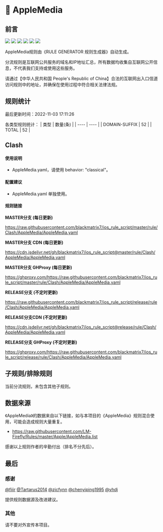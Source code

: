 # 🧸 AppleMedia

## 前言

![](https://shields.io/badge/-移除重复规则-ff69b4) ![](https://shields.io/badge/-DOMAIN与DOMAIN--SUFFIX合并-green) ![](https://shields.io/badge/-DOMAIN--SUFFIX间合并-critical) ![](https://shields.io/badge/-DOMAIN与DOMAIN--KEYWORD合并-9cf) ![](https://shields.io/badge/-DOMAIN--SUFFIX与DOMAIN--KEYWORD合并-blue) ![](https://shields.io/badge/-IP--CIDR(6)合并-blueviolet) 

AppleMedia规则由《RULE GENERATOR 规则生成器》自动生成。

分流规则是互联网公共服务的域名和IP地址汇总，所有数据均收集自互联网公开信息，不代表我们支持或使用这些服务。

请通过【中华人民共和国 People's Republic of China】合法的互联网出入口信道访问规则中的地址，并确保在使用过程中符合相关法律法规。

## 规则统计

最后更新时间：2022-11-03 17:11:26

各类型规则统计：
| 类型 | 数量(条)  | 
| ---- | ----  |
| DOMAIN-SUFFIX | 52  | 
| TOTAL | 52  | 


## Clash 

#### 使用说明
- AppleMedia.yaml，请使用 behavior: "classical"。

#### 配置建议
- AppleMedia.yaml 单独使用。

#### 规则链接
**MASTER分支 (每日更新)**

https://raw.githubusercontent.com/blackmatrix7/ios_rule_script/master/rule/Clash/AppleMedia/AppleMedia.yaml

**MASTER分支 CDN (每日更新)**

https://cdn.jsdelivr.net/gh/blackmatrix7/ios_rule_script@master/rule/Clash/AppleMedia/AppleMedia.yaml

**MASTER分支 GHProxy (每日更新)**

https://ghproxy.com/https://raw.githubusercontent.com/blackmatrix7/ios_rule_script/master/rule/Clash/AppleMedia/AppleMedia.yaml

**RELEASE分支 (不定时更新)**

https://raw.githubusercontent.com/blackmatrix7/ios_rule_script/release/rule/Clash/AppleMedia/AppleMedia.yaml

**RELEASE分支CDN (不定时更新)**

https://cdn.jsdelivr.net/gh/blackmatrix7/ios_rule_script@release/rule/Clash/AppleMedia/AppleMedia.yaml

**RELEASE分支 GHProxy (不定时更新)**

https://ghproxy.com/https://raw.githubusercontent.com/blackmatrix7/ios_rule_script/release/rule/Clash/AppleMedia/AppleMedia.yaml

## 子规则/排除规则


当前分流规则，未包含其他子规则。

## 数据来源

《AppleMedia》的数据来自以下链接，如与本项目的《AppleMedia》规则混合使用，可能会造成规则大量重复。

- https://raw.githubusercontent.com/LM-Firefly/Rules/master/Apple/AppleMedia.list


感谢以上规则作者的辛勤付出（排名不分先后）。

## 最后

### 感谢

[@fiiir](https://github.com/fiiir) [@Tartarus2014](https://github.com/Tartarus2014) [@zjcfynn](https://github.com/zjcfynn) [@chenyiping1995](https://github.com/chenyiping1995) [@vhdj](https://github.com/vhdj)

提供规则数据源及改进建议。

### 其他

请不要对外宣传本项目。